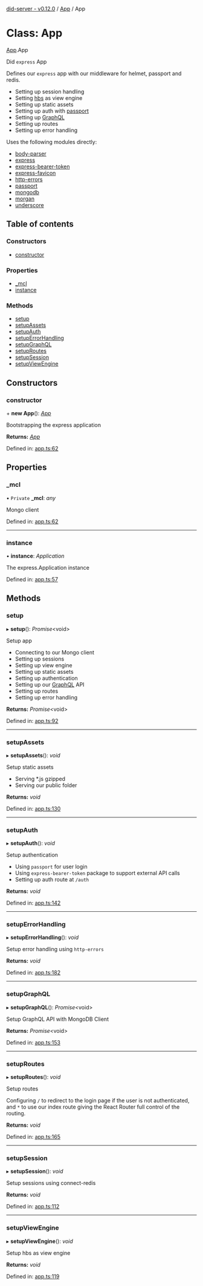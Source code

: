 [did-server - v0.12.0](../README.md) / [App](../modules/app.md) / App

# Class: App

[App](../modules/app.md).App

Did `express` App

Defines our `express` app with our middleware
for helmet, passport and redis.

- Setting up session handling
- Setting [hbs](https://www.npmjs.com/package/hbs) as view engine
- Setting up static assets
- Setting up auth with [passport](https://www.npmjs.com/package/passport)
- Setting up [GraphQL](https://graphql.org/)
- Setting up routes
- Setting up error handling

Uses the following modules directly:

* [body-parser](https://www.npmjs.com/package/body-parser)
* [express](https://www.npmjs.com/package/express)
* [express-bearer-token](https://www.npmjs.com/package/express-bearer-token)
* [express-favicon](https://www.npmjs.com/package/express-favicon)
* [http-errors](https://www.npmjs.com/package/http-errors)
* [passport](https://www.npmjs.com/package/passport)
* [mongodb](https://www.npmjs.com/package/mongodb)
* [morgan](https://www.npmjs.com/package/morgan)
* [underscore](https://www.npmjs.com/package/underscore)

## Table of contents

### Constructors

- [constructor](app.app-1.md#constructor)

### Properties

- [\_mcl](app.app-1.md#_mcl)
- [instance](app.app-1.md#instance)

### Methods

- [setup](app.app-1.md#setup)
- [setupAssets](app.app-1.md#setupassets)
- [setupAuth](app.app-1.md#setupauth)
- [setupErrorHandling](app.app-1.md#setuperrorhandling)
- [setupGraphQL](app.app-1.md#setupgraphql)
- [setupRoutes](app.app-1.md#setuproutes)
- [setupSession](app.app-1.md#setupsession)
- [setupViewEngine](app.app-1.md#setupviewengine)

## Constructors

### constructor

\+ **new App**(): [*App*](app.app-1.md)

Bootstrapping the express application

**Returns:** [*App*](app.app-1.md)

Defined in: [app.ts:62](https://github.com/Puzzlepart/did/blob/dev/server/app.ts#L62)

## Properties

### \_mcl

• `Private` **\_mcl**: *any*

Mongo client

Defined in: [app.ts:62](https://github.com/Puzzlepart/did/blob/dev/server/app.ts#L62)

___

### instance

• **instance**: *Application*

The express.Application instance

Defined in: [app.ts:57](https://github.com/Puzzlepart/did/blob/dev/server/app.ts#L57)

## Methods

### setup

▸ **setup**(): *Promise*<void\>

Setup app

* Connecting to our Mongo client
* Setting up sessions
* Setting up view engine
* Setting up static assets
* Setting up authentication
* Setting up our [GraphQL](https://graphql.org/) API
* Setting up routes
* Setting up error handling

**Returns:** *Promise*<void\>

Defined in: [app.ts:92](https://github.com/Puzzlepart/did/blob/dev/server/app.ts#L92)

___

### setupAssets

▸ **setupAssets**(): *void*

Setup static assets

* Serving *.js gzipped
* Serving our public folder

**Returns:** *void*

Defined in: [app.ts:130](https://github.com/Puzzlepart/did/blob/dev/server/app.ts#L130)

___

### setupAuth

▸ **setupAuth**(): *void*

Setup authentication

* Using `passport` for user login
* Using `express-bearer-token` package to support external API calls
* Setting up auth route at `/auth`

**Returns:** *void*

Defined in: [app.ts:142](https://github.com/Puzzlepart/did/blob/dev/server/app.ts#L142)

___

### setupErrorHandling

▸ **setupErrorHandling**(): *void*

Setup error handling using `http-errors`

**Returns:** *void*

Defined in: [app.ts:182](https://github.com/Puzzlepart/did/blob/dev/server/app.ts#L182)

___

### setupGraphQL

▸ **setupGraphQL**(): *Promise*<void\>

Setup GraphQL API with MongoDB Client

**Returns:** *Promise*<void\>

Defined in: [app.ts:153](https://github.com/Puzzlepart/did/blob/dev/server/app.ts#L153)

___

### setupRoutes

▸ **setupRoutes**(): *void*

Setup routes

Configuring `/` to redirect to the login page
if the user is not authenticated, and `*` to use
our index route giving the React Router full
control of the routing.

**Returns:** *void*

Defined in: [app.ts:165](https://github.com/Puzzlepart/did/blob/dev/server/app.ts#L165)

___

### setupSession

▸ **setupSession**(): *void*

Setup sessions using connect-redis

**Returns:** *void*

Defined in: [app.ts:112](https://github.com/Puzzlepart/did/blob/dev/server/app.ts#L112)

___

### setupViewEngine

▸ **setupViewEngine**(): *void*

Setup hbs as view engine

**Returns:** *void*

Defined in: [app.ts:119](https://github.com/Puzzlepart/did/blob/dev/server/app.ts#L119)

